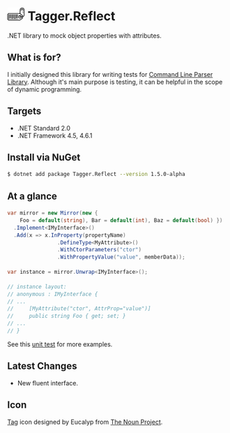 # <img src="/assets/icon.png" height="30px" alt="CSharpx Logo"> Tagger.Reflect

.NET library to mock object properties with attributes.

## What is for?

I initially designed this library for writing tests for [Command Line Parser Library](https://github.com/commandlineparser/commandline). Although it's main purpose is testing, it can be helpful in the scope of dynamic programming.

## Targets

- .NET Standard 2.0
- .NET Framework 4.5, 4.6.1

## Install via NuGet

```sh
$ dotnet add package Tagger.Reflect --version 1.5.0-alpha
```

## At a glance

```csharp
var mirror = new Mirror(new {
	Foo = default(string), Bar = default(int), Baz = default(bool) })
  .Implement<IMyInterface>()
  .Add(x => x.InProperty(propertyName)
                .DefineType<MyAttribute>()
                .WithCtorParameters("ctor")
                .WithPropertyValue("value", memberData));

var instance = mirror.Unwrap<IMyInterface>();

// instance layout:
// anonymous : IMyInterface {
// ...
//     [MyAttribute("ctor", AttrProp="value")]
//     public string Foo { get; set; } 
// ...
// }
```

See this [unit test](https://github.com/gsscoder/tagger/blob/master/tests/Tagger.Reflect.Tests/Unit/MirrorTests.cs) for more examples.

## Latest Changes

- New fluent interface.

## Icon

[Tag](https://thenounproject.com/search/?q=tagger&i=3051269) icon designed by Eucalyp from [The Noun Project](https://thenounproject.com/).